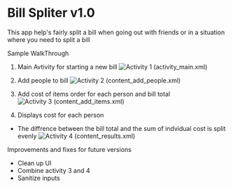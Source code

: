 # Bill Spliter v1.0

This app help's fairly split a bill when going out with friends or in a situation where you need to split a bill

Sample WalkThrough

1. Main Avtivity for starting a new bill
 ![Activity 1 (activity_main.xml)]()
2. Add people to bill
 ![Activity 2 (content_add_people.xml)]()
 
3. Add cost of items order for each person and bill total
 ![Activity 3 (content_add_items.xml)]()
 
4. Displays cost for each person
 * The diffrence between the bill total and the sum of indvidual cost is split evenly
 ![Activity 4 (content_results.xml)]()


Improvements and fixes for future versions
 * Clean up UI
 * Combine activity 3 and 4
 * Sanitize inputs
